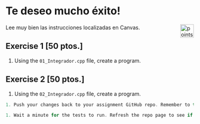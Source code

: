 # Te deseo mucho éxito!

<img alt="points bar" align="right" height="36" src="../../blob/status/.github/activity-icons/points-bar.svg" />


Lee muy bien las instrucciones localizadas en Canvas.

## Exercise 1 [50 ptos.]

1. Using the `01_Integrador.cpp` file, create a program.

## Exercise 2 [50 ptos.]

1. Using the `02_Integrador.cpp` file, create a program.

```cpp
1. Push your changes back to your assignment GitHub repo. Remember to try to make your commits atomic and your commit messages descriptive.

1. Wait a minute for the tests to run. Refresh the repo page to see if you have completed the exercise successfully. You should score 10 marks if the test passes.
```

